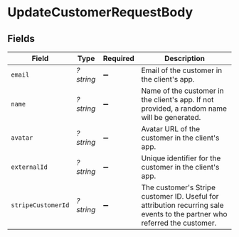 # UpdateCustomerRequestBody


## Fields

| Field                                                                                                                     | Type                                                                                                                      | Required                                                                                                                  | Description                                                                                                               |
| ------------------------------------------------------------------------------------------------------------------------- | ------------------------------------------------------------------------------------------------------------------------- | ------------------------------------------------------------------------------------------------------------------------- | ------------------------------------------------------------------------------------------------------------------------- |
| `email`                                                                                                                   | *?string*                                                                                                                 | :heavy_minus_sign:                                                                                                        | Email of the customer in the client's app.                                                                                |
| `name`                                                                                                                    | *?string*                                                                                                                 | :heavy_minus_sign:                                                                                                        | Name of the customer in the client's app. If not provided, a random name will be generated.                               |
| `avatar`                                                                                                                  | *?string*                                                                                                                 | :heavy_minus_sign:                                                                                                        | Avatar URL of the customer in the client's app.                                                                           |
| `externalId`                                                                                                              | *?string*                                                                                                                 | :heavy_minus_sign:                                                                                                        | Unique identifier for the customer in the client's app.                                                                   |
| `stripeCustomerId`                                                                                                        | *?string*                                                                                                                 | :heavy_minus_sign:                                                                                                        | The customer's Stripe customer ID. Useful for attribution recurring sale events to the partner who referred the customer. |